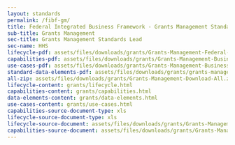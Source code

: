 ```yaml
---
layout: standards
permalink: /fibf-gm/
title: Federal Integrated Business Framework - Grants Management Standards
sub-title: Grants Management
sec-title: Grants Management Standards Lead
sec-name: HHS
lifecycle-pdf: assets/files/downloads/grants/Grants-Management-Federal-Business-Lifecycle.xlsx
capabilities-pdf: assets/files/downloads/grants/Grants-Management-Business-Capabilities.xlsm
use-cases-pdf: assets/files/downloads/grants/Grants-Management-Business-Use-Cases.zip
standard-data-elements-pdf: assets/files/downloads/grants/grants-management-standard-data-elements.xlsm
all-zip: assets/files/downloads/grants/Grants-Management-Download-All.zip
lifecycle-content: grants/lifecycle.html
capabilities-content: grants/capabilities.html
data-elements-content: grants/data-elements.html
use-cases-content: grants/use-cases.html
capabilities-source-document-type: xls
lifecycle-source-document-type: xls
lifecycle-source-document: assets/files/downloads/grants/Grants-Management-Federal-Business-Lifecycle.xlsx
capabilities-source-document: assets/files/downloads/grants/Grants-Management-Business-Capabilities.xlsm
---
```

